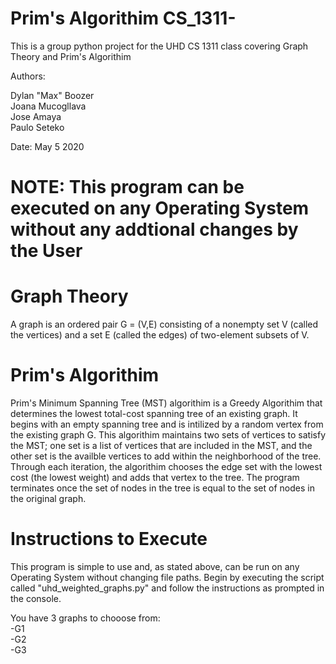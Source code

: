 # Prim's Algorithim CS_1311-
This is a group python project for the UHD CS 1311 class covering Graph Theory and Prim's Algorithim

Authors:

Dylan "Max" Boozer                                                                                                                   
Joana Mucogllava                                                                                                                      
Jose Amaya           
Paulo Seteko


Date: May 5 2020

# NOTE: This program can be executed on any Operating System without any addtional changes by the User

# Graph Theory
A graph is an ordered pair G = (V,E) consisting of a nonempty set V (called the vertices) and a set E (called the edges) of two-element subsets of V.

# Prim's Algorithim

Prim's Minimum Spanning Tree (MST) algorithim is a Greedy Algorithim that determines the lowest total-cost spanning tree of an existing graph. It begins with an empty spanning tree and is intilized by a random vertex from the existing graph G. This algorithim maintains two sets of vertices to satisfy the MST; one set is a list of vertices that are included in the MST, and the other set is the availble vertices to add within the neighborhood of the tree. Through each iteration, the algorithim chooses the edge set with the lowest cost (the lowest weight) and adds that vertex to the tree. The program terminates once the set of nodes in the tree is equal to the set of nodes in the original graph.

# Instructions to Execute

This program is simple to use and, as stated above, can be run on any Operating System without changing file paths. 
Begin by executing the script called "uhd_weighted_graphs.py" and follow the instructions as prompted in the console.

You have 3 graphs to chooose from:   
-G1  
-G2  
-G3  


